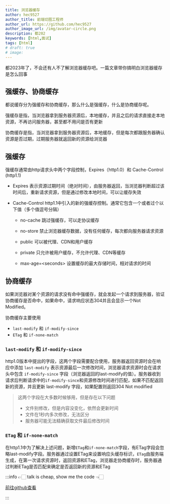 ```yaml
---
title: 浏览器缓存
author: hec9527
author_title: 前端切图工程师
author_url: https://github.com/hec9527
author_image_url: /img/avatar-circle.png
description: 都202
keywords: [html,面试]
tags: [html]
# draft: true
# image:
---
```


都2023年了，不会还有人不了解浏览器缓存吧。一篇文章带你搞明白浏览器缓存是怎么回事

<!-- truncate -->

## 强缓存、协商缓存

都说缓存分为强缓存和协商缓存，那么什么是强缓存，什么是协商缓存呢。

强缓存是指，当浏览器拿到服务器资源后，本地缓存，并且之后的请求直接走本地资源，不再访问服务器，甚至都不用问是否有更新

协商缓存是指，当浏览器拿到服务器资源后，本地缓存，但是每次都跟服务器确认资源是否过期，过期服务器就返回新的资源给浏览器


## 强缓存

强缓存通常由http请求头中两个字段控制，Expires（http1.0）和 Cache-Control (http1.1)

- Expires 
  表示资源过期时间（绝对时间），由服务器返回，当浏览器判断超过该时间后，重新请求资源，但是通过修改本地时间，可以让缓存失效

- Cache-Control
  http1.1中引入的新的强缓存控制。通常它包含一个或者过个以下值（多个值逗号分隔）

  - no-cache 跳过强缓存，可以走协议缓存
  - no-store 禁止浏览器缓存数据，没有任何缓存，每次都向服务器请求资源
  - public   可以被代理、CDN和用户缓存
  - private  只允许被用户缓存，不允许代理、CDN等缓存

  - max-age=&lt;seconds&gt; 设置缓存的最大存储时间，相对请求的时间

## 协商缓存

如果浏览器对某个资源的请求没有命中强缓存，就会发起一个请求到服务器，验证协商缓存是否命中，如果命中，请求响应状态304并且会显示一个Not Modified。

协商缓存主要使用

- `last-modify` 和 `if-modify-since`
- `ETag` 和 `if-none-match`

### `last-modify` 和 `if-modify-since`

http1.0版本中提出的字段，这两个字段需要配合使用，服务器返回资源时会在响应中添加 `last-modify` 表示资源最后一次修改时间，浏览器请求资源时会在请求头中包含 `if-modify-since` 字段（浏览器返回的last-modify的值）。服务器收到请求后判断请求中的`if-modify-since`和资源修改时间进行匹配，如果不匹配返回新的资源，并且更新 last-modify 字段，如果配置则返回304 Not modified

> 这两个字段在大多数时候够用，但是存在以下问题
>
> - 文件别修改，但是内容没变化，依然会更新时间
> - 文件在1秒内多次修改，无法区分
> - 服务器可能无法精确获取文件最后修改时间

### `ETag` 和 `if-none-match`

在http1.1中为了解决上述问题，新增`ETag`和`if-none-match`字段，有ETag字段会忽略last-modify字段。服务器通过设置ETag来设置响应头缓存标识，`ETag`由服务端生成，在第一次请求资源时，返回资源和ETag，浏览器走协商缓存时，服务器通过判断ETag是否匹配来确定是否返回新的资源和ETag



:::info
👉🏻 talk is cheap, show me the code 👈🏻

<a href='https://github.com/hec9527/node-cache' target="_blank"> 前往github查看 </a>

:::

